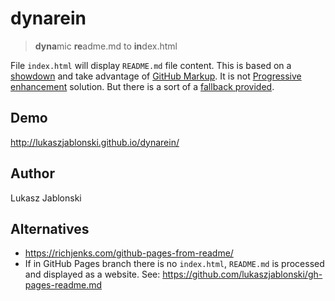 # dynarein
> **dyna**mic **re**adme.md to **in**dex.html

File `index.html` will display `README.md` file content. This is based on a [showdown](https://github.com/showdownjs/showdown) and take advantage of [GitHub Markup](https://github.com/github/markup). It is not [Progressive enhancement](https://en.wikipedia.org/wiki/Progressive_enhancement) solution. But there is a sort of a [fallback provided](https://github.com/lukaszjablonski/dynarein/blob/d2839e430f2f9e459806c0734bcb8a600270999d/index.html#L371).

## Demo
http://lukaszjablonski.github.io/dynarein/

## Author
Lukasz Jablonski

## Alternatives
* https://richjenks.com/github-pages-from-readme/
* If in GitHub Pages branch there is no `index.html`, `README.md` is processed and displayed as a website. See: https://github.com/lukaszjablonski/gh-pages-readme.md
